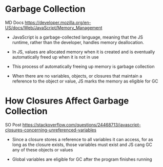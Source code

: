 # Garbage Collection
MD Docs https://developer.mozilla.org/en-US/docs/Web/JavaScript/Memory_Management

- JavaScript is a garbage-collected language, meaning that the JS runtime, rather than the developer, handles memory deallocation.

- In JS, values are allocated memory when it is created and is eventually automatically freed up when it is not in use
- This process of automatically freeing up memory is garbage collection
- When there are no variables, objects, or closures that maintain a reference to the object or value, JS marks the memory as eligible for GC

# How Closures Affect Garbage Collection
SO Post https://stackoverflow.com/questions/24468713/javascript-closures-concerning-unreferenced-variables

- Since a closure stores a reference to all variables it can access, for as long as the closure exists, those variables must exist and JS cang GC any of these objects or values

- Global variables are eligible for GC after the program finishes running